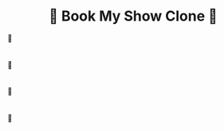 <h1 align = "center">🎥 Book My Show Clone 🎥</h1>
🍿<h4><i></i></h4><br>
🍿<h4><i></i></h4><br>
🍿<h4><i></i></h4><br>
🍿<h4><i></i></h4><br>

